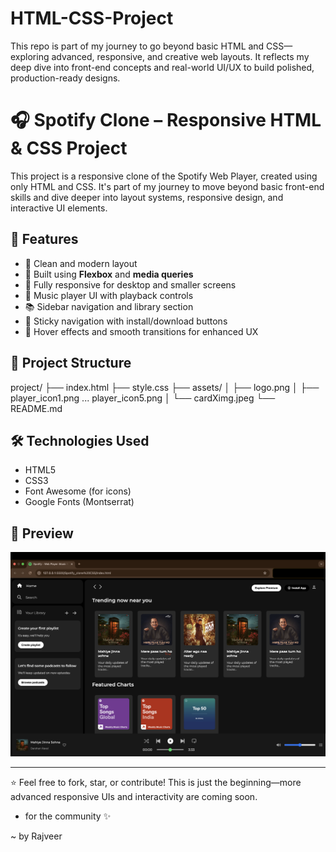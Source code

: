 # HTML-CSS-Project
This repo is part of my journey to go beyond basic HTML and CSS—exploring advanced, responsive, and creative web layouts. It reflects my deep dive into front-end concepts and real-world UI/UX to build polished, production-ready designs.


# 🎧 Spotify Clone – Responsive HTML & CSS Project

This project is a responsive clone of the Spotify Web Player, created using only HTML and CSS. It's part of my journey to move beyond basic front-end skills and dive deeper into layout systems, responsive design, and interactive UI elements.

## 🌟 Features
- 🎨 Clean and modern layout
- 🧱 Built using **Flexbox** and **media queries**
- 📱 Fully responsive for desktop and smaller screens
- 🎵 Music player UI with playback controls
- 📚 Sidebar navigation and library section
- 🔁 Sticky navigation with install/download buttons
- 💚 Hover effects and smooth transitions for enhanced UX

## 📁 Project Structure

project/
├── index.html
├── style.css
├── assets/
│ ├── logo.png
│ ├── player_icon1.png ... player_icon5.png
│ └── cardXimg.jpeg
└── README.md


## 🛠️ Technologies Used
- HTML5
- CSS3
- Font Awesome (for icons)
- Google Fonts (Montserrat)

## 📸 Preview
![Spotify Clone Screenshot](./assests/Spotify_page.png) <!-- Replace this with your own screenshot if needed -->

---

⭐ Feel free to fork, star, or contribute! This is just the beginning—more advanced responsive UIs and interactivity are coming soon.

- for the community ✨ 

~ by Rajveer
